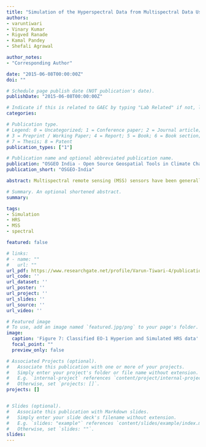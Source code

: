 ```yaml
---
title: "Simulation of the Hyperspectral Data from Multispectral Data Using Open Source Programming Environment"
authors:
- varuntiwari
- Vinary Kumar
- Rigved Ranade
- Kamal Pandey
- Shefali Agrawal

author_notes:
- "Corresponding Author"

date: "2015-06-08T00:00:00Z"
doi: ""

# Schedule page publish date (NOT publication's date).
publishDate: "2015-06-08T00:00:00Z"

# Indicate if this is related to GAEC by typing "Lab Related" if not, leave blank
categories: 

# Publication type.
# Legend: 0 = Uncategorized; 1 = Conference paper; 2 = Journal article;
# 3 = Preprint / Working Paper; 4 = Report; 5 = Book; 6 = Book section;
# 7 = Thesis; 8 = Patent
publication_types: ["1"]

# Publication name and optional abbreviated publication name.
publication: "OSGEO India - Open Source Geospatial Tools in Climate Change Research and Natural Resources Management"
publication_short: "OSGEO-India"

abstract: Multispectral remote sensing (MSS) sensors have been generally utilized for acquiring and extracting information of Land Use Land (LULC) Cover features in the past few decades. MSS sensor generally acquires data in the small window of spectral bands hence, it is not capable of distinguishing spectrally similar features. On the other hand, fascinating detailed information available in hyperspectral (HRS) data is spectrally over determined and able to distinguish spectrally similar material of earth surface. But HRS sensors are very few in number because of the requirement of sensitive detectors, large storage capacities which make the acquisition and processing cumbersome and exorbitant. So, there arises a need to utilize the available MSS data for detailed LULCstudies. One of the technique is by Simulation of HRS data using available MSS data. In the present study spectral reconstruction approach is used for the simulation of hyperspectral data using EO-1 ALI multispectral data in open source programming. Over all 70 bands have been simulated and validated using visual interpretation, statistical and classification approach.

# Summary. An optional shortened abstract.
summary: 

tags:
- Simulation
- HRS
- MSS
- spectral

featured: false

# links:
# - name: ""
#   url: ""
url_pdf: https://www.researchgate.net/profile/Varun-Tiwari-4/publication/335137416_SIMULATION_OF_THE_HYPERSPECTRAL_DATA_FROM_MULTISPECTRAL_DATA_USING_OPEN_SOURCE_PROGRAMMING_ENVIRONMENT/links/5d5284c14585153040707f7a/SIMULATION-OF-THE-HYPERSPECTRAL-DATA-FROM-MULTISPECTRAL-DATA-USING-OPEN-SOURCE-PROGRAMMING-ENVIRONMENT.pdf
url_code: ''
url_dataset: ''
url_poster: ''
url_project: ''
url_slides: ''
url_source: ''
url_video: ''

# Featured image
# To use, add an image named `featured.jpg/png` to your page's folder. 
image:
  caption: 'Figure 7: Classified EO-1 Hyperion and Simulated HRS data'
  focal_point: ""
  preview_only: false

# Associated Projects (optional).
#   Associate this publication with one or more of your projects.
#   Simply enter your project's folder or file name without extension.
#   E.g. `internal-project` references `content/project/internal-project/index.md`.
#   Otherwise, set `projects: []`.
projects: []


# Slides (optional).
#   Associate this publication with Markdown slides.
#   Simply enter your slide deck's filename without extension.
#   E.g. `slides: "example"` references `content/slides/example/index.md`.
#   Otherwise, set `slides: ""`.
slides:
---
```

